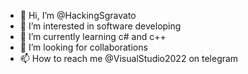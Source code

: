 - 👋 Hi, I’m @HackingSgravato
- 👀 I’m interested in software developing
- 🌱 I’m currently learning c# and c++
- 💞️ I’m looking for collaborations
- 📫 How to reach me @VisualStudio2022 on telegram

<!---
HackingSgravato/HackingSgravato is a ✨ special ✨ repository because its `README.md` (this file) appears on your GitHub profile.
You can click the Preview link to take a look at your changes.
--->
